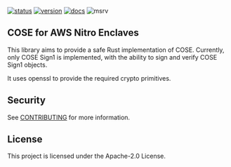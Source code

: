 [![status]][actions] [![version]][crates.io] [![docs]][docs.rs] ![msrv]

[status]: https://img.shields.io/github/workflow/status/awslabs/aws-nitro-enclaves-cose/CI/master
[actions]: https://github.com/awslabs/aws-nitro-enclaves-cose/actions?query=branch%3Amain
[version]: https://img.shields.io/crates/v/aws-nitro-enclaves-cose.svg
[crates.io]: https://crates.io/crates/aws-nitro-enclaves-cose
[docs]: https://img.shields.io/docsrs/aws-nitro-enclaves-cose
[docs.rs]: https://docs.rs/aws-nitro-enclaves-cose
[msrv]: https://img.shields.io/badge/MSRV-1.67.1-blue

## COSE for AWS Nitro Enclaves

This library aims to provide a safe Rust implementation of COSE.
Currently, only COSE Sign1 is implemented, with the ability to sign and verify
COSE Sign1 objects.

It uses openssl to provide the required crypto primitives.

## Security

See [CONTRIBUTING](CONTRIBUTING.md#security-issue-notifications) for more information.

## License

This project is licensed under the Apache-2.0 License.


